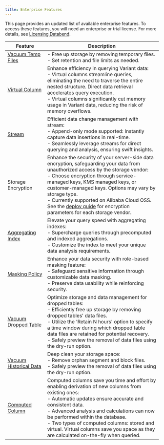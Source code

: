 ```yaml
---
title: Enterprise Features
---
```


This page provides an updated list of available enterprise features. To access these features, you will need an enterprise or trial license. For more details, see [Licensing Databend](20-license.md).

| Feature                                                                                        	 | Description                                                                                                                                                                                                                                                                                                                                                                                 	 |
|--------------------------------------------------------------------------------------------------|-----------------------------------------------------------------------------------------------------------------------------------------------------------------------------------------------------------------------------------------------------------------------------------------------------------------------------------------------------------------------------------------------|
| [Vacuum Temp Files](/sql/sql-commands/administration-cmds/vacuum-temp-files) |- Free up storage by removing temporary files.<br/>- Set retention and file limits as needed.|
| [Virtual Column](/sql/sql-commands/ddl/virtual-column) | Enhance efficiency in querying Variant data:<br/>- Virtual columns streamline queries, eliminating the need to traverse the entire nested structure. Direct data retrieval accelerates query execution.<br/>- Virtual columns significantly cut memory usage in Variant data, reducing the risk of memory overflows. |
| [Stream](/sql/sql-commands/ddl/stream) | Efficient data change management with stream:<br/>- Append-only mode supported: Instantly capture data insertions in real-time.<br/>- Seamlessly leverage streams for direct querying and analysis, ensuring swift insights.|
| Storage Encryption | Enhance the security of your server-side data encryption, safeguarding your data from unauthorized access by the storage vendor:<br/>- Choose encryption through service-managed keys, KMS managed keys, or customer-managed keys. Options may vary by storage type.<br/>- Currently supported on Alibaba Cloud OSS.<br/>See the [deploy guide](../../../10-deploy/01-deploying-databend.md) for encryption parameters for each storage vendor.|
| [Aggregating Index](/sql/sql-commands/ddl/aggregating-index) | Elevate your query speed with aggregating indexes:<br/>- Supercharge queries through precomputed and indexed aggregations.<br/>- Customize the index to meet your unique data analysis requirements.                                                                                                                                                                                          |
| [Masking Policy](/sql/sql-commands/ddl/mask-policy/) | Enhance your data security with role-based masking feature:<br/>- Safeguard sensitive information through customizable data masking.<br/>- Preserve data usability while reinforcing security.                                                                                                                                                                                                |
| [Vacuum Dropped Table](/sql/sql-commands/ddl/table/vacuum-drop-table)            	 | Optimize storage and data management for dropped tables:<br/>- Efficiently free up storage by removing dropped tables' data files.<br/>- Utilize the 'Retain N hours' option to specify a time window during which dropped table data files are retained for potential recovery. <br/>- Safely preview the removal of data files using the dry-run option.                                  	 |
| [Vacuum Historical Data](/sql/sql-commands/ddl/table/vacuum-table)            	 | Deep clean your storage space:<br/>- Remove orphan segment and block files. <br/>- Safely preview the removal of data files using the dry-run option.                                                                                                                                                                         	                                                               |
| [Computed Column](/sql/sql-commands/ddl/table/ddl-create-table#computed-columns) 	 | Computed columns save you time and effort by enabling derivation of new columns from existing ones:<br/>- Automatic updates ensure accurate and consistent data.<br/>- Advanced analysis and calculations can now be performed within the database.<br/>- Two types of computed columns: stored and virtual. Virtual columns save you space as they are calculated on-the-fly when queried. 	 |